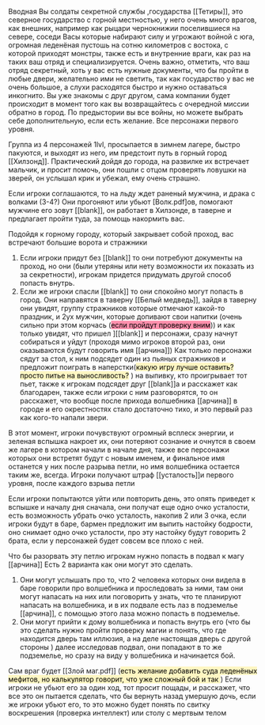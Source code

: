 Вводная 
Вы солдаты секретной службы ,государства  [[Тетиры]], это северное государство с горной местностью, у него очень много врагов, как внешних, например как  рыцари чернокнижии поселившиеся  на севере, соседи Васы которые набирают силу и угрожают войной с юга, огромная леденёная пустошь на сотню километров с востока, с которой приходят монстры, также есть и  внутренние  враги, как раз на таких ваш отряд и специализируется.
Очень важно, отметить, что ваш отряд секретный, хоть у вас есть нужные документы, что бы пройти в любые двери, желательно ими не светить, так как государство у вас не очень большое, а слухи расходятся быстро и нужно оставаться инкогнито. 
Вы уже знакомы с друг другом, сама  компании будет происходит в момент того как вы возвращайтесь с очередной миссии обратно в город.
По предыстории вы все войны, но можете выбрать себе дополнительную, если есть желание.
Все персонажи первого уровня.


Группа из 4  персонажей 1lvl, просыпается в зимнем лагере, быстро пакуются, и выходят  из него, им предстоит путь в горный город [[Хилзонд]].
Практический дойдя до города, на развилке их встречает мальчик, и просит помочь, они пошли с отцом проверять ловушки на зверей, он услышал крик и убежал, ему очень страшно.

Если игроки соглашаются, то на льду ждет раненый мужчина, и драка с волками (3-4?) 
Они прогоняют или убьют [Волк.pdf]ов, помогают мужчине его зовут [[blank]], он работает в Хилзонде, в таверне и предлагает пройти туда, за помощь накормить вас.

Подойдя к горному городу, который закрывает собой проход, вас встречают большие ворота и стражники
1) Если игроки придут без [[blank]] то они потребуют документы на проход, но они  (были утеряны или нету возможности их показать из за секретности), игрокам придется придумать другой способ попасть внутрь.
2) Если же игроки спасли [[blank]] то они спокойно могут попасть в город.
Они направятся в таверну [[Белый медведь]], зайдя в таверну они увидят, группу стражников которые отмечают какой-то праздник, и 2ух мужчин, которые допивают свои напитки (очень сильно при этом корчась (<mark style="background: #FF5582A6;">если пройдут проверку вним</mark>)) и как только увидят, что пришел ][[blank]] и персонажи, сразу начнут собираться и уйдут
(проходя мимо игроков второй раз, они оказываются будут говорить имя [[арчина]])
Как только персонажи сядут за стол, к ним подсядет один из пьяных стражников и предложит поиграть в наперстки(<mark style="background: #FFF3A3A6;">какую игру лучше оставить? просто питье на выносливость?</mark> ) на выпивку, кто проигрывает тот пьет, также к игрокам подсядет друг [[blank]]а и расскажет как благодарен, также если игроки с ним разговорятся, то он расскажет, что вообще после прихода волшебника [[арчина]] в городе и его окрестностях стало достаточно тихо, и это первый раз как кого-то напали звери.
   
В этот момент, игроки почувствуют огромный всплеск энергии, и зеленая вспышка накроет их, они потеряют сознание и очнутся в своем же лагере в котором начали в начале дня, также все персонажи которых они встретят будут с новым именем, и финальное имя останется у них после разрыва петли, но имя волшебника остается таким же, всегда.
Игроки получают штраф [[усталость]]и первого уровня, после каждого взрыва петли

Если игроки попытаются уйти или повторить день, это опять приведет к вспышке и началу дня сначала, они получат еще одно очко усталости, есть возможность убрать очко усталость, накопив 2 или 3 очка, если игроки будут в баре, бармен предложит им выпить настойку бодрости, оно снимает одно очко усталости, про эту настойку будут говорить 2 брата, если у персонажей будет совсем все плохо с ней.  

Что бы разорвать эту петлю игрокам нужно попасть в подвал к магу [[арчина]]
Есть 2 варианта как они могут это сделать.

1) Они могут услышать про то, что 2 человека которых они видела в баре говорили про волшебника и проследовать за ними, там они могут напасать на них или поговорить у знать, что те планируют напасать на волшебника, и в их подвале есть лаз в подземелье [[арчина]], с помощью этого лаза можно попасть в подземелье.
2) Они могут прийти к дому волшебника и попасть внутрь его (что бы это сделать нужно пройти проверку магии и понять, что где находится дверь там иллюзия, а на деле настоящая дверь с другой стороны )  далее исследовав подвал, они попадают в то же подземелье, но сразу на виду у волшебника и начинается бой.

Сам враг будет  [[Злой маг.pdf]] (<mark style="background: #FFF3A3A6;">есть желание добавить суда леденёных мефитов, но калькулятор говорит, что уже сложный бой и так </mark>)
Если игроки не убьют его за один ход, тот просит пощады, и расскажет, что все это он пытается сделать, что бы вернуть назад умершую дочь, если же игроки убьют его, то это можно будет понять по свитку воскрешения (проверка интеллект) или столу с мертвым телом



